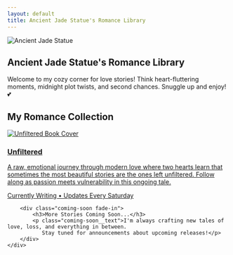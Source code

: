 ```yaml
---
layout: default
title: Ancient Jade Statue's Romance Library
---
```


<section class="hero">
    <img src="{{ '/assets/statue.jpeg' | relative_url }}" alt="Ancient Jade Statue" class="img-author">
    <h1 class="title title--hero">Ancient Jade Statue's Romance Library</h1>
    <p class="subtitle subtitle--hero">
        Welcome to my cozy corner for love stories! Think heart-fluttering moments, midnight plot twists, and second chances. Snuggle up and enjoy! 💕
    </p>
</section>

<section class="section">
    <h2 class="title title--section">My Romance Collection</h2>
    <div class="grid grid--books">
        <a href="{{ '/books/unfiltered/unfiltered.html' | relative_url }}" class="card card--book fade-in hover-lift">
            <img src="{{ '/assets/unfiltered.jpeg' | relative_url }}" alt="Unfiltered Book Cover" class="card__cover">
            <div class="card__content">
                <h3 class="title title--book">Unfiltered</h3>
                <p class="card__description">
                    A raw, emotional journey through modern love where two hearts learn that 
                    sometimes the most beautiful stories are the ones left unfiltered. 
                    Follow along as passion meets vulnerability in this ongoing tale.
                </p>
                <div class="badge badge--status">
                    Currently Writing • Updates Every Saturday
                </div>
            </div>
        </a>

        <div class="coming-soon fade-in">
            <h3>More Stories Coming Soon...</h3>
            <p class="coming-soon__text">I'm always crafting new tales of love, loss, and everything in between. 
               Stay tuned for announcements about upcoming releases!</p>
        </div>
    </div>
</section>
